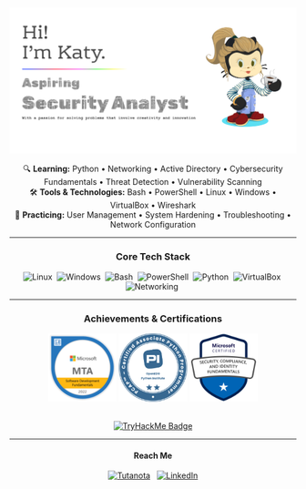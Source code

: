 ![Header](Assets/images/githubBanner.png)
<!-- Current Focus / Learning -->
<p align="center">
  🔍 <strong>Learning:</strong> Python • Networking • Active Directory • Cybersecurity Fundamentals • Threat Detection • Vulnerability Scanning<br>
  🛠️ <strong>Tools & Technologies:</strong> Bash • PowerShell • Linux • Windows • VirtualBox • Wireshark<br>
  🔧 <strong>Practicing:</strong> User Management • System Hardening • Troubleshooting • Network Configuration
</p>

---

<h3 align="center">Core Tech Stack</h3>
<p align="center">
  <img src="https://img.shields.io/badge/Linux-FCC624?style=for-the-badge&logo=linux&logoColor=black" alt="Linux" height="28"/> 
  <img src="https://img.shields.io/badge/Windows-0078D6?style=for-the-badge&logo=windows&logoColor=white" alt="Windows" height="28"/> 
  <img src="https://img.shields.io/badge/Bash-%234EAA25.svg?style=for-the-badge&logo=gnu-bash&logoColor=white" alt="Bash" height="28"/> 
  <img src="https://img.shields.io/badge/PowerShell-%235391FE.svg?style=for-the-badge&logo=powershell&logoColor=white" alt="PowerShell" height="28"/> 
  <img src="https://img.shields.io/badge/Python-3776AB?style=for-the-badge&logo=python&logoColor=white" alt="Python" height="28"/> 
  <img src="https://img.shields.io/badge/VirtualBox-2D6E9C?style=for-the-badge&logo=virtualbox&logoColor=white" alt="VirtualBox" height="28"/> 
  <img src="https://img.shields.io/badge/Networking-007ACC?style=for-the-badge" alt="Networking" height="28"/> 
  <!-- Add any others here -->
</p>

--- 

<h3 align="center">Achievements & Certifications</h3>

<p align="center">
<img src="Assets/images/mtaLogo.png" alt="MTA 98-361 Cert" width="120"/> 
  <img src="Assets/images/pcapLogo.png" alt="PCAP Cert" width="120"/>
  <img src="Assets/images/sc900.png" alt="SC900 Cert" width="120"/>
</p>

<br /> 

<div align="center">
  <a href="https://tryhackme.com/p/katyfa"> <!-- Keep the link -->
    <img src="https://tryhackme-badges.s3.amazonaws.com/katyfa.png" alt="TryHackMe Badge"/>
  </a>
</div>

---

<!-- GitHub Stats Section 
<h4 align="center">My GitHub Activity</h4>
<p>
  <a href="https://github.com/KatyFrancesA">
    <img align="center" src="https://github-readme-stats.vercel.app/api?username=KatyFrancesA&show_icons=true&theme=radical&rank_icon=github&count_private=true" alt="Katy's GitHub stats" />
  </a>
  <br/> <!-- Optional: Add a line break if you want the language card below
  <a href="https://github.com/KatyFrancesA">
    <!-- Consider layout=compact for less space
    <img align="center" src="https://github-readme-stats.vercel.app/api/top-langs/?username=KatyFrancesA&layout=compact&theme=radical&langs_count=8" alt="Top Langs" />
  </a> 

  <br />
  <br />

<p align="center"> <img src="https://komarev.com/ghpvc/?username=KatyFrancesA&color=blueviolet" alt="Profile Views"/> </p> 

---- -->

<h4 align="center">Reach Me</h4>  
<p align="center">
  <a href="mailto:@tutamail.com"><img src="https://img.shields.io/badge/Tutanota-840010?style=for-the-badge&logo=Tutanota&logoColor=white" alt="Tutanota"></a>
  <span>&nbsp;</span>
  <a href="https://www.linkedin.com/in//"><img src="https://img.shields.io/badge/linkedin-%230077B5.svg?style=for-the-badge&logo=linkedin&logoColor=white" alt="LinkedIn"></a>
</p>

<!---
KatyFrancesA/KatyFrancesA is a ✨ special ✨ repository because its `README.md` (this file) appears on your GitHub profile.
You can click the Preview link to take a look at your changes.
--->
